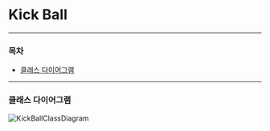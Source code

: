 # Kick Ball

---

### 목차 
 * [클래스 다이어그램](#클래스-다이어그램)

---
### 클래스 다이어그램
![KickBallClassDiagram](https://github.com/f-lab-edu/kick-ball/assets/80821744/6304d2d6-42a6-4367-9393-1ad93b693236)
